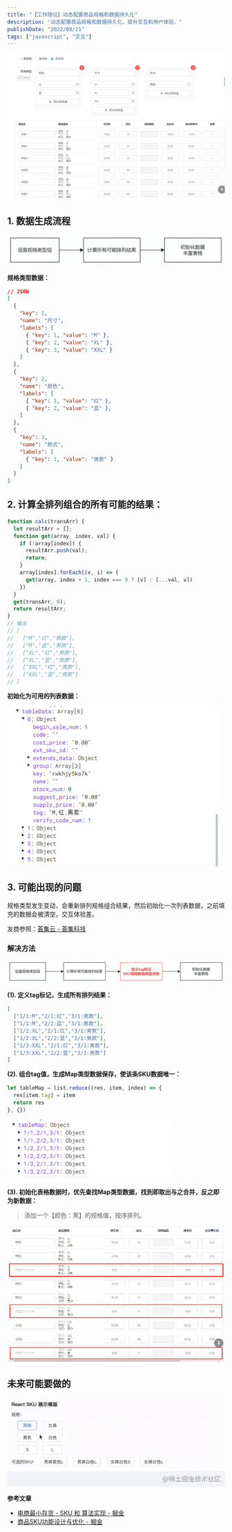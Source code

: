 ```yaml
---
title: "【工作随记】动态配置商品规格和数据持久化"
description: "动态配置商品规格和数据持久化，提升交互和用户体验。"
publishDate: "2022/08/21"
tags: ["javascript", "交互"]
---
```


![](./20220605.png)

## 1. 数据生成流程

![](./20220605_1.jpg)

**规格类型数据：**

```json
// JSON
[
  {
    "key": 1,
    "name": "尺寸",
    "labels": [
      { "key": 1, "value": "M" },
      { "key": 2, "value": "XL" },
      { "key": 3, "value": "XXL" }
    ]
  },
  {
    "key": 2,
    "name": "颜色",
    "labels": [
      { "key": 1, "value": "红" },
      { "key": 2, "value": "蓝" },
    ]
  },
  {
    "key": 3,
    "name": "款式",
    "labels": [
      { "key": 1, "value": "男款" }
    ]
  }
]
```

## 2. 计算全排列组合的所有可能的结果：

```js
function calc(transArr) {
  let resultArr = [];
  function get(array, index, val) {
    if (!array[index]) {
      resultArr.push(val);
      return;
    }
    array[index].forEach((v, i) => {
      get(array, index + 1, index === 0 ? [v] : [...val, v])
    })
  }
  get(transArr, 0);
  return resultArr;
}
// 输出
// [
//   ["M","红","男款"],
//   ["M","蓝","男款"],
//   ["XL","红","男款"],
//   ["XL","蓝","男款"],
//   ["XXL","红","男款"],
//   ["XXL","蓝","男款"]
// ]
```

**初始化为可用的列表数据：**

![](./20220605_2.png)

## 3. 可能出现的问题

规格类型发生变动，会重新排列规格组合结果，然后初始化一次列表数据，之前填充的数据会被清空，交互体验差。  

友商参照：[荟集云 - 荟集科技](https://oc.huijicloud.com/)

### 解决方法

![](./20220605_3.jpg)

**(1). 定义tag标记，生成所有排列结果：**

```json
[
  ["1/1:M","2/1:红","3/1:男款"],
  ["1/1:M","2/2:蓝","3/1:男款"],
  ["1/2:XL","2/1:红","3/1:男款"],
  ["1/2:XL","2/2:蓝","3/1:男款"],
  ["1/3:XXL","2/1:红","3/1:男款"],
  ["1/3:XXL","2/2:蓝","3/1:男款"]
]
```

**(2). 组合tag值，生成Map类型数据保存，使该条SKU数据唯一：**

```js
let tableMap = list.reduce((res, item, index) => {
  res[item.tag] = item
  return res
}, {})
```

![](./20220605_4.png)

**(3). 初始化表格数据时，优先查找Map类型数据，找到即取出与之合并，反之即为新数据：**

> 添加一个【颜色：黑】的规格值，按序排列。

![](./20220605_5.png)

## 未来可能要做的

![](./20220605_6.webp)

**参考文章**
- [电商最小存货 - SKU 和 算法实现 - 掘金](https://juejin.cn/post/7002746459456176158)
- [商品SKU功能设计与优化 - 掘金](https://juejin.cn/post/6844904080008036365)